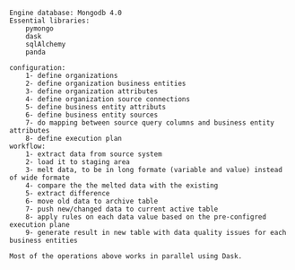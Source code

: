 
	Engine database: Mongodb 4.0
	Essential libraries:
		pymongo 	
		dask		
		sqlAlchemy	
		panda		
	
	configuration:
		1- define organizations
		2- define organization business entities
		3- define organization attributes
		4- define organization source connections
		5- define business entity attributs
		6- define business entity sources
		7- do mapping between source query columns and business entity attributes
		8- define execution plan
	workflow:
		1- extract data from source system
		2- load it to staging area
		3- melt data, to be in long formate (variable and value) instead of wide formate
		4- compare the the melted data with the existing
		5- extract difference 
		6- move old data to archive table
		7- push new/changed data to current active table
		8- apply rules on each data value based on the pre-configred execution plane
		9- generate result in new table with data quality issues for each business entities
		
	Most of the operations above works in parallel using Dask.

